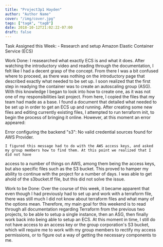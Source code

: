 ```yaml
---
title: "Project3p1 Hayden"
author: "Author Name"
cover: "/img/cover.jpg"
tags: ["tagA", "tagB"]
date: 2018-10-12T21:02:22-07:00
draft: false
---
```


Task Assigned this Week:
	- Research and setup Amazon Elastic Container Service (ECS)

Work Done:
	I reasearched what exactly ECS is and what it does. After watching the introductory video and reading through the documentation, 
I felt like I had a decent grasp of the concept. From there I was a bit confused where to proceed, as there was nothing on the introductory page 
that described exactly what needed to be set up. I soon realized that the first step in readying the container was to create an autoscaling group (ASG).
With this knowledge I began to look into how to create one, as it was not one of my responsibilities last project. From here, I copied the files
that my team had made as a base. I found a document that detailed what needed to be set up in order to get an ECS up and running. After creating some 
new files and editing currently existing files, I attempted to run terraform init, to begin the process of bringing it online. However, at this moment
an error appeared:

Error configuring the backend "s3": No valid credential sources found for AWS Provider.

	I figured this message had to do with the AWS access keys, and asked my group members how to find them. At this point we realized that I did not have
access to a number of things on AWS, among them being the access keys, but also specific files such as the S3 bucket. This proved to hamper my ability
to continue with the project for a number of days. I was able to get ahold of the s3bucket.tf file, but this did not solve the issue.

Work to be Done:
	Over the course of this week, it became apparent that even though I had previously had to set up and work with a terraform file, there was still much 
I did not know about terraform files and what many of the options mean. Therefore, my main goal for this weekend is to read through all documentation
regarding Terraform from the previous two projects, to be able to setup a single instance, then an ASG, then finally work back into being able to setup
an ECS. At this moment in time, I still do not have access to an access key or the group corporation's S3 bucket, which will require me to work with my
group members to rectify my access permissions, or to figure out a way of getting the necessary components to me.
